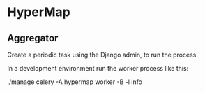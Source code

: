 # HyperMap

## Aggregator

Create a periodic task using the Django admin, to run the process.

In a development environment run the worker process like this:

  ./manage celery -A hypermap worker -B -l info

